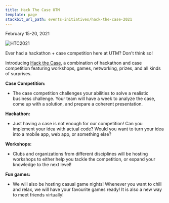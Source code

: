 ```yaml
---
title: Hack The Case UTM
template: page
stackbit_url_path: events-initiatives/hack-the-case-2021
---
```

February 15-20, 2021  

![HTC2021](//images.ctfassets.net/2582oijtbxyu/2NA9JTpkvjnXgfRJZIAFG0/e6dc6289173d84107f72e2db192799b7/Screen_Shot_2022-01-07_at_10.06.17_PM.png)  

Ever had a hackathon + case competition here at UTM? Don't think so!  

Introducing [Hack the Case](http://hackthecase.tech/), a combination of hackathon and case competition featuring workshops, games, networking, prizes, and all kinds of surprises.  

__Case Competition:__  
- The case competition challenges your abilities to solve a realistic business challenge. Your team will have a week to analyze the case, come up with a solution, and prepare a coherent presentation.  

__Hackathon:__   
- Just having a case is not enough for our competition! Can you implement your idea with actual code? Would you want to turn your idea into a mobile app, web app, or something else?  

__Workshops:__   
- Clubs and organizations from different disciplines will be hosting workshops to either help you tackle the competition, or expand your knowledge to the next level!  

__Fun games:__
- We will also be hosting casual game nights! Whenever you want to chill and relax, we will have your favourite games ready! It is also a new way to meet friends virtually!  
